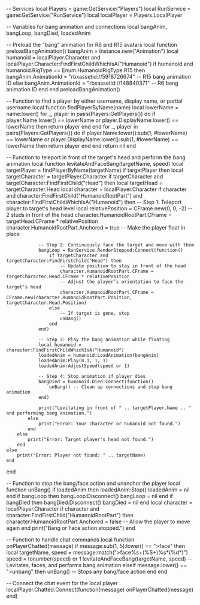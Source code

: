 -- Services
local Players = game:GetService("Players")
local RunService = game:GetService("RunService")
local localPlayer = Players.LocalPlayer

-- Variables for bang animation and connections
local bangAnim, bangLoop, bangDied, loadedAnim

-- Preload the "bang" animation for R6 and R15 avatars
local function preloadBangAnimation()
    bangAnim = Instance.new("Animation")
    local humanoid = localPlayer.Character and localPlayer.Character:FindFirstChildWhichIsA("Humanoid")
    if humanoid and humanoid.RigType == Enum.HumanoidRigType.R15 then
        bangAnim.AnimationId = "rbxassetid://5918726674" -- R15 bang animation ID
    else
        bangAnim.AnimationId = "rbxassetid://148840371" -- R6 bang animation ID
    end
end
preloadBangAnimation()

-- Function to find a player by either username, display name, or partial username
local function findPlayerByName(name)
    local lowerName = name:lower()
    for _, player in pairs(Players:GetPlayers()) do
        if player.Name:lower() == lowerName or player.DisplayName:lower() == lowerName then
            return player
        end
    end
    for _, player in pairs(Players:GetPlayers()) do
        if player.Name:lower():sub(1, #lowerName) == lowerName or player.DisplayName:lower():sub(1, #lowerName) == lowerName then
            return player
        end
    end
    return nil
end

-- Function to teleport in front of the target's head and perform the bang animation
local function levitateAndFaceBang(targetName, speed)
    local targetPlayer = findPlayerByName(targetName)
    if targetPlayer then
        local targetCharacter = targetPlayer.Character
        if targetCharacter and targetCharacter:FindFirstChild("Head") then
            local targetHead = targetCharacter.Head
            local character = localPlayer.Character
            if character and character:FindFirstChild("HumanoidRootPart") and character:FindFirstChildWhichIsA("Humanoid") then
                -- Step 1: Teleport player to target's head level
                local relativePosition = CFrame.new(0, 0, -2) -- 2 studs in front of the head
                character.HumanoidRootPart.CFrame = targetHead.CFrame * relativePosition
                character.HumanoidRootPart.Anchored = true -- Make the player float in place

                -- Step 2: Continuously face the target and move with them
                bangLoop = RunService.RenderStepped:Connect(function()
                    if targetCharacter and targetCharacter:FindFirstChild("Head") then
                        -- Update position to stay in front of the head
                        character.HumanoidRootPart.CFrame = targetCharacter.Head.CFrame * relativePosition
                        -- Adjust the player’s orientation to face the target's head
                        character.HumanoidRootPart.CFrame = CFrame.new(character.HumanoidRootPart.Position, targetCharacter.Head.Position)
                    else
                        -- If target is gone, stop
                        unBang()
                    end
                end)

                -- Step 3: Play the bang animation while floating
                local humanoid = character:FindFirstChildWhichIsA("Humanoid")
                loadedAnim = humanoid:LoadAnimation(bangAnim)
                loadedAnim:Play(0.1, 1, 1)
                loadedAnim:AdjustSpeed(speed or 1)

                -- Step 4: Stop animation if player dies
                bangDied = humanoid.Died:Connect(function()
                    unBang() -- Clean up connections and stop bang animation
                end)

                print("Levitating in front of " .. targetPlayer.Name .. " and performing bang animation.")
            else
                print("Error: Your character or humanoid not found.")
            end
        else
            print("Error: Target player's head not found.")
        end
    else
        print("Error: Player not found: " .. targetName)
    end
end

-- Function to stop the bang/face action and unanchor the player
local function unBang()
    if loadedAnim then
        loadedAnim:Stop()
        loadedAnim = nil
    end
    if bangLoop then
        bangLoop:Disconnect()
        bangLoop = nil
    end
    if bangDied then
        bangDied:Disconnect()
        bangDied = nil
    end
    local character = localPlayer.Character
    if character and character:FindFirstChild("HumanoidRootPart") then
        character.HumanoidRootPart.Anchored = false -- Allow the player to move again
    end
    print("Bang or Face action stopped.")
end

-- Function to handle chat commands
local function onPlayerChatted(message)
    if message:sub(1, 5):lower() == ">face" then
        local targetName, speed = message:match(">face%s+(%S+)%s*(%d*)")
        speed = tonumber(speed) or 1
        levitateAndFaceBang(targetName, speed)  -- Levitates, faces, and performs bang animation
    elseif message:lower() == ">unbang" then
        unBang()  -- Stops any bang/face action
    end
end

-- Connect the chat event for the local player
localPlayer.Chatted:Connect(function(message)
    onPlayerChatted(message)
end)
